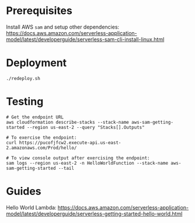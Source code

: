 # Prerequisites

Install AWS `sam` and setup other dependencies:
https://docs.aws.amazon.com/serverless-application-model/latest/developerguide/serverless-sam-cli-install-linux.html


# Deployment

    ./redeploy.sh

# Testing

    # Get the endpoint URL
    aws cloudformation describe-stacks --stack-name aws-sam-getting-started --region us-east-2 --query "Stacks[].Outputs"

    # To exercise the endpoint:
    curl https://pucofjfcw2.execute-api.us-east-2.amazonaws.com/Prod/hello/

    # To view console output after exercising the endpoint:
    sam logs --region us-east-2 -n HelloWorldFunction --stack-name aws-sam-getting-started --tail


# Guides

Hello World Lambda: https://docs.aws.amazon.com/serverless-application-model/latest/developerguide/serverless-getting-started-hello-world.html
